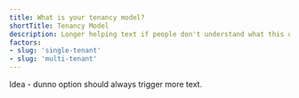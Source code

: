 ```yaml
---
title: What is your tenancy model?
shortTitle: Tenancy Model
description: Longer helping text if people don't understand what this question means.
factors:
- slug: 'single-tenant'
- slug: 'multi-tenant'
---
```


Idea - dunno option should always trigger more text.

